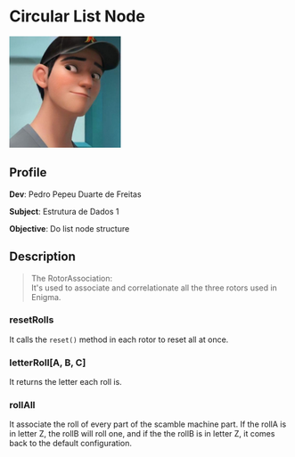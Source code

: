 # Circular List Node

<img src="assets/images/icon.png" alt="profile_pic" width="200"/>


## Profile
**Dev**: Pedro Pepeu Duarte de Freitas

**Subject**: Estrutura de Dados 1

**Objective**: Do list node structure


## Description
>The RotorAssociation:\
>It's used to associate and correlationate all the three rotors used in Enigma.

### resetRolls
It calls the `reset()` method in each rotor to reset all at once.

### letterRoll[A, B, C]
It returns the letter each roll is.

### rollAll
It associate the roll of every part of the scamble machine part. If the rollA is in letter Z, the rollB will roll one, and if the the rollB is in letter Z, it comes back to the default configuration.

